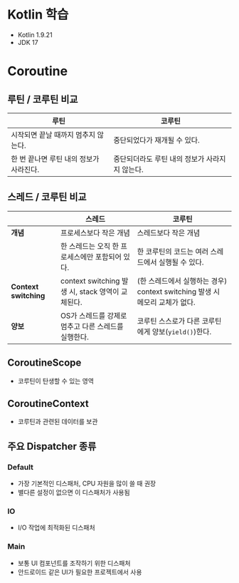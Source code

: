 # Kotlin 학습
- Kotlin 1.9.21
- JDK 17

# Coroutine
## 루틴 / 코루틴 비교
| 루틴                      | 코루틴                        |
|-------------------------|----------------------------|
|시작되면 끝날 때까지 멈추지 않는다.    | 중단되었다가 재개될 수 있다.           |
|한 번 끝나면 루틴 내의 정보가 사라진다. | 중단되더라도 루틴 내의 정보가 사라지지 않는다. |


## 스레드 / 코루틴 비교
|                       | 스레드                     | 코루틴                    |
|-----------------------|---------------------------|---------------------------|
| **개념**                | 프로세스보다 작은 개념      | 스레드보다 작은 개념        |
|                       | 한 스레드는 오직 한 프로세스에만 포함되어 있다.  | 한 코루틴의 코드는 여러 스레드에서 실행될 수 있다.|
| **Context switching** | context switching 발생 시, stack 영역이 교체된다. | (한 스레드에서 실행하는 경우) context switching 발생 시 메모리 교체가 없다. |
| **양보**                | OS가 스레드를 강제로 멈추고 다른 스레드를 실행한다. | 코루틴 스스로가 다른 코루틴에게 양보(`yield()`)한다. |

## CoroutineScope
- 코루틴이 탄생할 수 있는 영역
## CoroutineContext
- 코루틴과 관련된 데이터를 보관
## 주요 Dispatcher 종류
### Default
- 가장 기본적인 디스패처, CPU 자원을 많이 쓸 때 권장
- 별다른 설정이 없으면 이 디스패처가 사용됨
### IO
- I/O 작업에 최적화된 디스패처
### Main
- 보통 UI 컴포넌트를 조작하기 위한 디스패처
- 안드로이드 같은 UI가 필요한 프로젝트에서 사용
